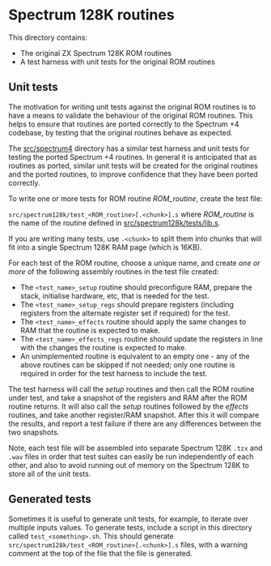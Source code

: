 <!--
This file is part of the Spectrum +4 Project.
Licencing information can be found in the LICENCE file
(C) 2021 Spectrum +4 Authors. All rights reserved.
-->

# Spectrum 128K routines

This directory contains:

  * The original ZX Spectrum 128K ROM routines
  * A test harness with unit tests for the original ROM routines

## Unit tests

The motivation for writing unit tests against the original ROM routines is to
have a means to validate the behaviour of the original ROM routines. This helps
to ensure that routines are ported correctly to the Spectrum +4 codebase, by
testing that the original routines behave as expected.

The [src/spectrum4](../spectrum4) directory has a similar test harness and unit
tests for testing the ported Spectrum +4 routines. In general it is anticipated
that as routines as ported, similar unit tests will be created for the original
routines and the ported routines, to improve confidence that they have been
ported correctly.

To write one or more tests for ROM routine _ROM_routine_, create the test file:

`src/spectrum128k/test_<ROM_routine>[.<chunk>].s` where _ROM_routine_ is the
name of the routine defined in
[src/spectrum128k/tests/lib.s](../spectrum128k/tests/lib.s).

If you are writing many tests, use `.<chunk>` to split them into chunks that
will fit into a single Spectrum 128K RAM page (which is 16KB).

For each test of the ROM routine, choose a unique name, and create _one or
more_ of the following assembly routines in the test file created:

  * The `<test_name>_setup` routine should preconfigure RAM, prepare the stack,
  initialise hardware, etc, that is needed for the test.
  * The `<test_name>_setup_regs` should prepare registers (including registers
  from the alternate register set if required) for the test.
  * The `<test_name>_effects` routine should apply the same changes to RAM that
  the routine is expected to make.
  * The `<test_name>_effects_regs` routine should update the registers in line
  with the changes the routine is expected to make.
  * An unimplemented routine is equivalent to an empty one - any of the above
  routines can be skipped if not needed; only one routine is required in order
  for the test harness to include the test.

The test harness will call the _setup_ routines and then call the ROM routine
under test, and take a snapshot of the registers and RAM after the ROM routine
returns. It will also call the _setup_ routines followed by the _effects_
routines, and take another register/RAM snapshot. After this it will compare
the results, and report a test failure if there are any differences between the
two snapshots.

Note, each test file will be assembled into separate Spectrum 128K `.tzx` and
`.wav` files in order that test suites can easily be run independently of each
other, and also to avoid running out of memory on the Spectrum 128K to store
all of the unit tests.

## Generated tests

Sometimes it is useful to generate unit tests, for example, to iterate over
multiple inputs values. To generate tests, include a script in this directory
called `test_<something>.sh`. This should generate
`src/spectrum128k/test_<ROM_routine>[.<chunk>].s` files, with a warning comment
at the top of the file that the file is generated.
